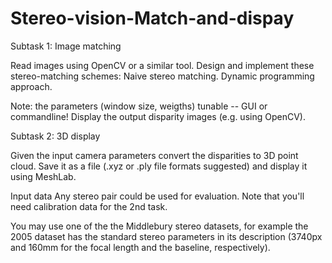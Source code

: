 # Stereo-vision-Match-and-dispay


Subtask 1: Image matching

Read images using OpenCV or a similar tool.
Design and implement these stereo-matching schemes:
Naive stereo matching.
Dynamic programming approach.

Note: the parameters (window size, weigths) tunable -- GUI or commandline!
Display the output disparity images (e.g. using OpenCV).

Subtask 2: 3D display

Given the input camera parameters convert the disparities to 3D point cloud. 
Save it as a file (.xyz or .ply file formats suggested) and display it using MeshLab.

Input data
Any stereo pair could be used for evaluation. Note that you'll need calibration data for the 2nd task.

You may use one of the the Middlebury stereo datasets, for example the 2005 dataset has the standard stereo parameters in its description (3740px and 160mm for the focal length and the baseline, respectively).
